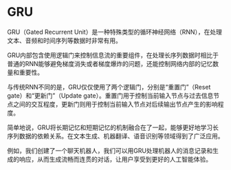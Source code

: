 # GRU
GRU（Gated Recurrent Unit）是一种特殊类型的循环神经网络（RNN），在处理文本、音频和时间序列等数据时非常有用。

GRU内部包含使用逻辑门来控制信息流的重要组件，在处理长序列数据时相比于普通的RNN能够避免梯度消失或者梯度爆炸的问题，还能控制网络内部的记忆数量和重要性。

与传统RNN不同的是，GRU仅仅使用了两个逻辑门，分别是“重置门”（Reset gate）和“更新门”（Update gate）。重置门用于控制当前输入节点与过去信息节点之间的交互程度，更新门则用于控制当前输入节点对后续输出节点产生的影响程度。

简单地说，GRU将长期记忆和短期记忆的机制融合在了一起，能够更好地学习长序列数据的依赖关系。在文本生成、机器翻译、语音识别等领域得到了广泛应用。

例如，我们创建了一个聊天机器人，我们可以用GRU处理机器人的消息记录和生成的响应，从而生成流畅而连贯的对话，让用户享受到更好的人工智能体验。
